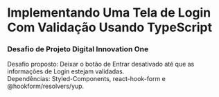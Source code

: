 # Implementando Uma Tela de Login Com Validação Usando TypeScript

### Desafio de Projeto Digital Innovation One

Desafio proposto: Deixar o botão de Entrar desativado até que as informações de Login estejam validadas.\
Dependências: Styled-Components, react-hook-form e @hookform/resolvers/yup.


